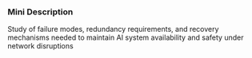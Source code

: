 ### Mini Description

Study of failure modes, redundancy requirements, and recovery mechanisms needed to maintain AI system availability and safety under network disruptions
